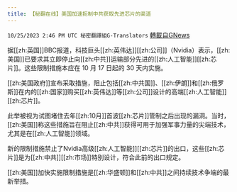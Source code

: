 ```yaml
---
title: 【秘翻在线】美国加速扼制中共获取先进芯片的渠道
---
```

`10/25/2023 2:46 PM UTC 秘密翻譯組G-Translators` [轉載自GNews](https://gnews.org/articles/1879594)

        

据[[zh:英国]]BBC报道，科技巨头[[zh:英伟达]][[zh:公司]]（Nvidia）表示，[[zh:美国]]已要求其立即停止向[[zh:中共]]运输部分先进的[[zh:人工智能]][[zh:芯片]]。这些限制措施本应在 10 月 17 日起的 30 天内实施。

[[zh:美国政府]]宣布采取措施，阻止包括[[zh:中共国]]、[[zh:伊朗]]和[[zh:俄罗斯]]在内的[[zh:国家]]购买[[zh:英伟达]]等[[zh:公司]]设计的高端[[zh:人工智能]][[zh:芯片]]。

此举被视为试图堵住去年[[zh:10月]]首波[[zh:芯片]]管制之后出现的漏洞。当时，[[zh:美国]]称这些措施旨在阻止[[zh:中共]]获得可用于加强军事力量的尖端技术，尤其是在[[zh:人工智能]]领域。

新的限制措施禁止了Nvidia高级[[zh:人工智能]][[zh:芯片]]的出口，这些[[zh:芯片]]是为[[zh:中共]][[zh:市场]]特别设计，符合此前的出口规定。

[[zh:美国]]加快实施限制措施是[[zh:华盛顿]]和[[zh:中共]]之间持续技术争端的最新举措。
